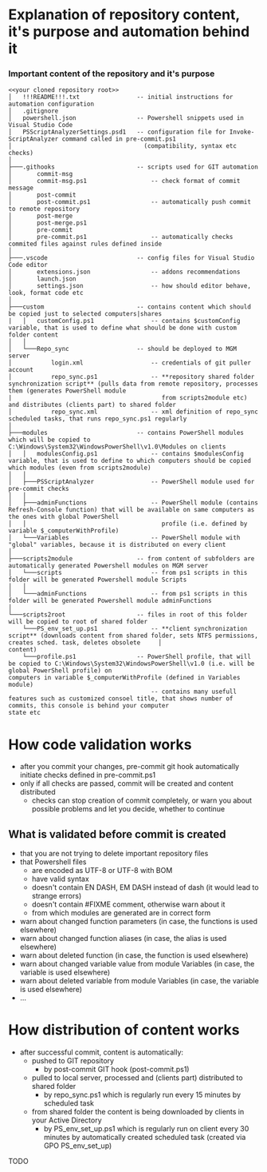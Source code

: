 # Explanation of repository content, it's purpose and automation behind it 


### Important content of the repository and it's purpose

```
<<your cloned repository root>>
│   !!!README!!!.txt                -- initial instructions for automation configuration
│   .gitignore
│   powershell.json                 -- Powershell snippets used in Visual Studio Code
│   PSScriptAnalyzerSettings.psd1   -- configuration file for Invoke-ScriptAnalyzer command called in pre-commit.ps1 
│                                     (compatibility, syntax etc checks)
│
├───.githooks                       -- scripts used for GIT automation
│       commit-msg
│       commit-msg.ps1                  -- check format of commit message
│       post-commit
│       post-commit.ps1                 -- automatically push commit to remote repository
│       post-merge
│       post-merge.ps1
│       pre-commit
│       pre-commit.ps1                  -- automatically checks commited files against rules defined inside
│
├───.vscode                         -- config files for Visual Studio Code editor
│       extensions.json                 -- addons recommendations
│       launch.json
│       settings.json                   -- how should editor behave, look, format code etc
│
├───custom                          -- contains content which should be copied just to selected computers|shares
|   │   customConfig.ps1                -- contains $customConfig variable, that is used to define what should be done with custom folder content
│   │
│   └───Repo_sync                   -- should be deployed to MGM server 
│           login.xml                   -- credentials of git puller account
│           repo_sync.ps1               -- **repository shared folder synchronization script** (pulls data from remote repository, processes them (generates PowerShell module 
|                                          from scripts2module etc) and distributes (clients part) to shared folder
│           repo_sync.xml               -- xml definition of repo_sync scheduled tasks, that runs repo_sync.ps1 regularly
│
├───modules                         -- contains PowerShell modules which will be copied to C:\Windows\System32\WindowsPowerShell\v1.0\Modules on clients
│   │   modulesConfig.ps1               -- contains $modulesConfig variable, that is used to define to which computers should be copied which modules (even from scripts2module)
│   │
│   ├───PSScriptAnalyzer                -- PowerShell module used for pre-commit checks
│   │
│   ├───adminFunctions                  -- PowerShell module (contains Refresh-Console function) that will be available on same computers as the ones with global PowerShell 
│   │                                      profile (i.e. defined by variable $_computerWithProfile)                                    
│   └───Variables                       -- PowerShell module with "global" variables, because it is distributed on every client
│
├───scripts2module                  -- from content of subfolders are automatically generated Powershell modules on MGM server
│   └───scripts                         -- from ps1 scripts in this folder will be generated Powershell module Scripts
│   │
│   └───adminFunctions                  -- from ps1 scripts in this folder will be generated Powershell module adminFunctions
│
└───scripts2root                    -- files in root of this folder will be copied to root of shared folder
    └───PS_env_set_up.ps1               -- **client synchronization script** (downloads content from shared folder, sets NTFS permissions, creates sched. task, deletes obsolete     │                                           content)
    └───profile.ps1                 -- PowerShell profile, that will be copied to C:\Windows\System32\WindowsPowerShell\v1.0 (i.e. will be global PowerShell profile) on                                                computers in variable $_computerWithProfile (defined in Variables module)
                                        -- contains many usefull features such as customized consoel title, that shows number of commits, this console is behind your computer                                              state etc
```
# How code validation works
- after you commit your changes, pre-commit git hook automatically initiate checks defined in pre-commit.ps1
- only if all checks are passed, commit will be created and content distributed
  - checks can stop creation of commit completely, or warn you about possible problems and let you decide, whether to continue

## What is validated before commit is created
- that you are not trying to delete important repository files
- that Powershell files 
  - are encoded as UTF-8 or UTF-8 with BOM
  - have valid syntax
  - doesn't contain EN DASH, EM DASH instead of dash (it would lead to strange errors)
  - doesn't contain #FIXME comment, otherwise warn about it
  - from which modules are generated are in correct form
- warn about changed function parameters (in case, the functions is used elsewhere)
- warn about changed function aliases (in case, the alias is used elsewhere)
- warn about deleted function (in case, the function is used elsewhere)
- warn about changed variable value from module Variables (in case, the variable is used elsewhere)
- warn about deleted variable from module Variables (in case, the variable is used elsewhere)
- ...


# How distribution of content works
- after successful commit, content is automatically:
  - pushed to GIT repository
    - by post-commit GIT hook (post-commit.ps1)
  - pulled to local server, processed and (clients part) distributed to shared folder
    - by repo_sync.ps1 which is regularly run every 15 minutes by scheduled task
  - from shared folder the content is being downloaded by clients in your Active Directory
    - by PS_env_set_up.ps1 which is regularly run on client every 30 minutes by automatically created scheduled task (created via GPO PS_env_set_up)
  

TODO
